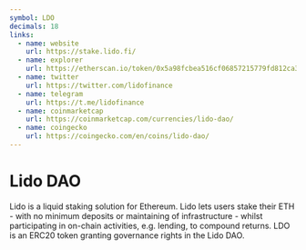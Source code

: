 ```yaml
---
symbol: LDO
decimals: 18
links:
  - name: website
    url: https://stake.lido.fi/
  - name: explorer
    url: https://etherscan.io/token/0x5a98fcbea516cf06857215779fd812ca3bef1b32
  - name: twitter
    url: https://twitter.com/lidofinance
  - name: telegram
    url: https://t.me/lidofinance
  - name: coinmarketcap
    url: https://coinmarketcap.com/currencies/lido-dao/
  - name: coingecko
    url: https://coingecko.com/en/coins/lido-dao/
---
```


# Lido DAO

Lido is a liquid staking solution for Ethereum. Lido lets users stake their ETH - with no minimum deposits or maintaining of infrastructure - whilst participating in on-chain activities, e.g. lending, to compound returns. LDO is an ERC20 token granting governance rights in the Lido DAO.
